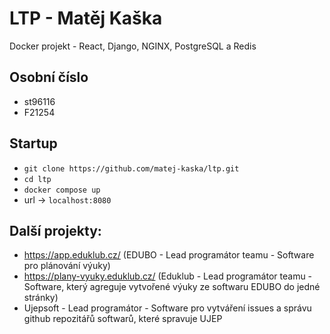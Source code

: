 # LTP - Matěj Kaška

Docker projekt - React, Django, NGINX, PostgreSQL a Redis

## Osobní číslo
- st96116
- F21254

## Startup
- ``git clone https://github.com/matej-kaska/ltp.git``
- ``cd ltp``
- ``docker compose up``
- url -> ``localhost:8080``

## Další projekty:
- https://app.eduklub.cz/ (EDUBO - Lead programátor teamu - Software pro plánování výuky)
- https://plany-vyuky.eduklub.cz/ (Eduklub - Lead programátor teamu - Software, který agreguje vytvořené výuky ze softwaru EDUBO do jedné stránky)
- Ujepsoft - Lead programátor - Software pro vytváření issues a správu github repozitářů softwarů, které spravuje UJEP
